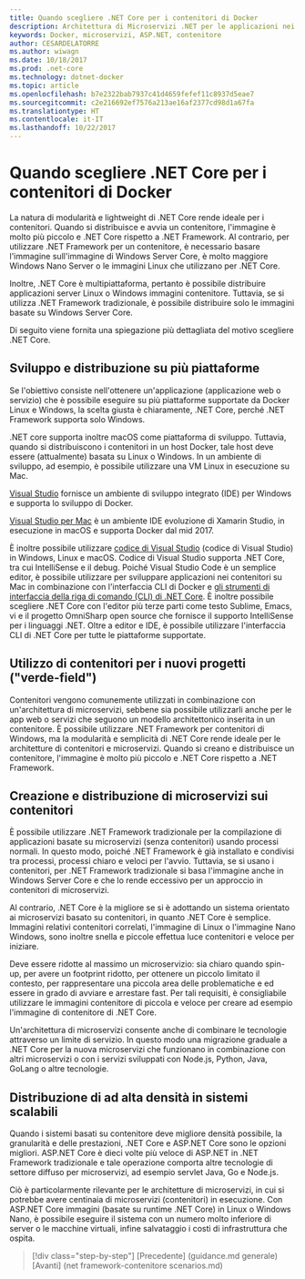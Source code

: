 ```yaml
---
title: Quando scegliere .NET Core per i contenitori di Docker
description: Architettura di Microservizi .NET per le applicazioni nei contenitori .NET | Quando scegliere .NET Core per i contenitori di Docker
keywords: Docker, microservizi, ASP.NET, contenitore
author: CESARDELATORRE
ms.author: wiwagn
ms.date: 10/18/2017
ms.prod: .net-core
ms.technology: dotnet-docker
ms.topic: article
ms.openlocfilehash: b7e2322bab7937c41d4659fefef11c8937d5eae7
ms.sourcegitcommit: c2e216692ef7576a213ae16af2377cd98d1a67fa
ms.translationtype: HT
ms.contentlocale: it-IT
ms.lasthandoff: 10/22/2017
---
```

# <a name="when-to-choose-net-core-for-docker-containers"></a>Quando scegliere .NET Core per i contenitori di Docker

La natura di modularità e lightweight di .NET Core rende ideale per i contenitori. Quando si distribuisce e avvia un contenitore, l'immagine è molto più piccolo e .NET Core rispetto a .NET Framework. Al contrario, per utilizzare .NET Framework per un contenitore, è necessario basare l'immagine sull'immagine di Windows Server Core, è molto maggiore Windows Nano Server o le immagini Linux che utilizzano per .NET Core.

Inoltre, .NET Core è multipiattaforma, pertanto è possibile distribuire applicazioni server Linux o Windows immagini contenitore. Tuttavia, se si utilizza .NET Framework tradizionale, è possibile distribuire solo le immagini basate su Windows Server Core.

Di seguito viene fornita una spiegazione più dettagliata del motivo scegliere .NET Core.

## <a name="developing-and-deploying-cross-platform"></a>Sviluppo e distribuzione su più piattaforme

Se l'obiettivo consiste nell'ottenere un'applicazione (applicazione web o servizio) che è possibile eseguire su più piattaforme supportate da Docker Linux e Windows, la scelta giusta è chiaramente, .NET Core, perché .NET Framework supporta solo Windows.

.NET core supporta inoltre macOS come piattaforma di sviluppo. Tuttavia, quando si distribuiscono i contenitori in un host Docker, tale host deve essere (attualmente) basata su Linux o Windows. In un ambiente di sviluppo, ad esempio, è possibile utilizzare una VM Linux in esecuzione su Mac.

[Visual Studio](https://www.visualstudio.com/) fornisce un ambiente di sviluppo integrato (IDE) per Windows e supporta lo sviluppo di Docker. 

[Visual Studio per Mac](https://www.visualstudio.com/vs/visual-studio-mac/) è un ambiente IDE evoluzione di Xamarin Studio, in esecuzione in macOS e supporta Docker dal mid 2017.

È inoltre possibile utilizzare [codice di Visual Studio](https://code.visualstudio.com/) (codice di Visual Studio) in Windows, Linux e macOS. Codice di Visual Studio supporta .NET Core, tra cui IntelliSense e il debug. Poiché Visual Studio Code è un semplice editor, è possibile utilizzare per sviluppare applicazioni nei contenitori su Mac in combinazione con l'interfaccia CLI di Docker e [gli strumenti di interfaccia della riga di comando (CLI) di .NET Core](https://docs.microsoft.com/dotnet/core/tools/?tabs=netcore2x). È inoltre possibile scegliere .NET Core con l'editor più terze parti come testo Sublime, Emacs, vi e il progetto OmniSharp open source che fornisce il supporto IntelliSense per i linguaggi .NET. Oltre a editor e IDE, è possibile utilizzare l'interfaccia CLI di .NET Core per tutte le piattaforme supportate.

## <a name="using-containers-for-new-green-field-projects"></a>Utilizzo di contenitori per i nuovi progetti ("verde-field")

Contenitori vengono comunemente utilizzati in combinazione con un'architettura di microservizi, sebbene sia possibile utilizzarli anche per le app web o servizi che seguono un modello architettonico inserita in un contenitore. È possibile utilizzare .NET Framework per contenitori di Windows, ma la modularità e semplicità di .NET Core rende ideale per le architetture di contenitori e microservizi. Quando si creano e distribuisce un contenitore, l'immagine è molto più piccolo e .NET Core rispetto a .NET Framework.

## <a name="creating-and-deploying-microservices-on-containers"></a>Creazione e distribuzione di microservizi sui contenitori

È possibile utilizzare .NET Framework tradizionale per la compilazione di applicazioni basate su microservizi (senza contenitori) usando processi normali. In questo modo, poiché .NET Framework è già installato e condivisi tra processi, processi chiaro e veloci per l'avvio. Tuttavia, se si usano i contenitori, per .NET Framework tradizionale si basa l'immagine anche in Windows Server Core e che lo rende eccessivo per un approccio in contenitori di microservizi.

Al contrario, .NET Core è la migliore se si è adottando un sistema orientato ai microservizi basato su contenitori, in quanto .NET Core è semplice. Immagini relativi contenitori correlati, l'immagine di Linux o l'immagine Nano Windows, sono inoltre snella e piccole effettua luce contenitori e veloce per iniziare.

Deve essere ridotte al massimo un microservizio: sia chiaro quando spin-up, per avere un footprint ridotto, per ottenere un piccolo limitato il contesto, per rappresentare una piccola area delle problematiche e ed essere in grado di avviare e arrestare fast. Per tali requisiti, è consigliabile utilizzare le immagini contenitore di piccola e veloce per creare ad esempio l'immagine di contenitore di .NET Core.

Un'architettura di microservizi consente anche di combinare le tecnologie attraverso un limite di servizio. In questo modo una migrazione graduale a .NET Core per la nuova microservizi che funzionano in combinazione con altri microservizi o con i servizi sviluppati con Node.js, Python, Java, GoLang o altre tecnologie.

## <a name="deploying-high-density-in-scalable-systems"></a>Distribuzione di ad alta densità in sistemi scalabili

Quando i sistemi basati su contenitore deve migliore densità possibile, la granularità e delle prestazioni, .NET Core e ASP.NET Core sono le opzioni migliori. ASP.NET Core è dieci volte più veloce di ASP.NET in .NET Framework tradizionale e tale operazione comporta altre tecnologie di settore diffuso per microservizi, ad esempio servlet Java, Go e Node.js.

Ciò è particolarmente rilevante per le architetture di microservizi, in cui si potrebbe avere centinaia di microservizi (contenitori) in esecuzione. Con ASP.NET Core immagini (basate su runtime .NET Core) in Linux o Windows Nano, è possibile eseguire il sistema con un numero molto inferiore di server o le macchine virtuali, infine salvataggio i costi di infrastruttura che ospita.


>[!div class="step-by-step"]
[Precedente] (guidance.md generale) [Avanti] (net framework-contenitore scenarios.md)
